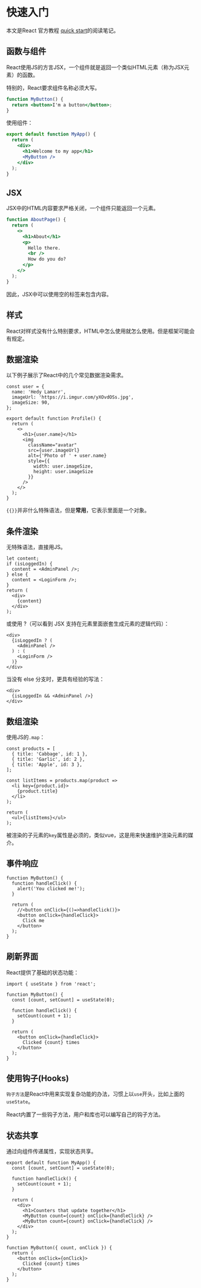 # 快速入门

本文是React 官方教程 [quick start](https://react.dev/learn)的阅读笔记。

## 函数与组件

React使用JS的方言JSX，一个组件就是返回一个类似HTML元素（称为JSX元素）的函数。

特别的，React要求组件名称必须大写。

```jsx
function MyButton() {
  return <button>I'm a button</button>;
}
```

使用组件：

```jsx
export default function MyApp() {
  return (
    <div>
      <h1>Welcome to my app</h1>
      <MyButton />
    </div>
  );
}
```

## JSX

JSX中的HTML内容要求严格关闭，一个组件只能返回一个元素。

```jsx
function AboutPage() {
  return (
    <>
      <h1>About</h1>
      <p>
        Hello there.
        <br />
        How do you do?
      </p>
    </>
  );
}
```

因此，JSX中可以使用空的标签来包含内容。

## 样式

React对样式没有什么特别要求，HTML中怎么使用就怎么使用。但是框架可能会有规定。

## 数据渲染

以下例子展示了React中的几个常见数据渲染需求。

```JSX
const user = {
  name: 'Hedy Lamarr',
  imageUrl: 'https://i.imgur.com/yXOvdOSs.jpg',
  imageSize: 90,
};

export default function Profile() {
  return (
    <>
      <h1>{user.name}</h1>
      <img
        className="avatar"
        src={user.imageUrl}
        alt={'Photo of ' + user.name}
        style={{
          width: user.imageSize,
          height: user.imageSize
        }}
      />
    </>
  );
}
```

`{{}}`并非什么特殊语法，但是**常用**，它表示里面是一个对象。

## 条件渲染

无特殊语法，直接用JS。

```JSX
let content;
if (isLoggedIn) {
  content = <AdminPanel />;
} else {
  content = <LoginForm />;
}
return (
  <div>
    {content}
  </div>
);
```

或使用 ?（可以看到 JSX 支持在元素里面嵌套生成元素的逻辑代码）：

```JSX
<div>
  {isLoggedIn ? (
    <AdminPanel />
  ) : (
    <LoginForm />
  )}
</div>
```

当没有 else 分支时，更具有经验的写法：

```JSX
<div>
  {isLoggedIn && <AdminPanel />}
</div>
```

## 数组渲染

使用JS的`.map`：

```JSX
const products = [
  { title: 'Cabbage', id: 1 },
  { title: 'Garlic', id: 2 },
  { title: 'Apple', id: 3 },
];

const listItems = products.map(product =>
  <li key={product.id}>
    {product.title}
  </li>
);

return (
  <ul>{listItems}</ul>
);
```

被渲染的子元素的`key`属性是必须的，类似vue，这是用来快速维护渲染元素的媒介。

## 事件响应

```JSX
function MyButton() {
  function handleClick() {
    alert('You clicked me!');
  }

  return (
    //<button onClick={()=>handleClick()}>
    <button onClick={handleClick}>
      Click me
    </button>
  );
}
```

## 刷新界面

React提供了基础的状态功能：

```JSX
import { useState } from 'react';

function MyButton() {
  const [count, setCount] = useState(0);

  function handleClick() {
    setCount(count + 1);
  }

  return (
    <button onClick={handleClick}>
      Clicked {count} times
    </button>
  );
}
```

## 使用钩子(Hooks)

`钩子方法`是React中用来实现复杂功能的办法，习惯上以`use`开头，比如上面的`useState`。

React内置了一些钩子方法，用户和库也可以编写自己的钩子方法。

## 状态共享

通过向组件传递属性，实现状态共享。

```JSX
export default function MyApp() {
  const [count, setCount] = useState(0);

  function handleClick() {
    setCount(count + 1);
  }

  return (
    <div>
      <h1>Counters that update together</h1>
      <MyButton count={count} onClick={handleClick} />
      <MyButton count={count} onClick={handleClick} />
    </div>
  );
}

function MyButton({ count, onClick }) {
  return (
    <button onClick={onClick}>
      Clicked {count} times
    </button>
  );
}
```
